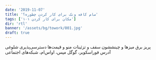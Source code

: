 ```yaml
---
date: '2019-11-07'
title: 'سام کافه ونک برای کار کردن چطوره؟'
tags: ['۱۰۱ مکان برای کار کردن']
dir: 'rtl'
banner: '/assets/bg/towork/001.jpg'
draft: true
---
```


پریز برق
میزها و چینششون
سقف و تزئینات
منو و قیمت‌ها
دسترسی‌پذیری
شلوغی
آدرس فوراسکویر، گوگل مپس، اواس‌ام، شبکه‌های اجتماعی
